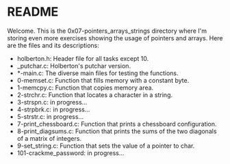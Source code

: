 # README

Welcome. This is the 0x07-pointers_arrays_strings directory where I'm storing even more exercises showing the usage of pointers and arrays. Here are the files and its descriptions:

 - holberton.h: Header file for all tasks except 10.
 - _putchar.c: Holberton's putchar version.
 - *-main.c: The diverse main files for testing the functions.
 - 0-memset.c: Function that fills memory with a constant byte.
 - 1-memcpy.c: Function that copies memory area.
 - 2-strchr.c: Function that locates a character in a string.
 - 3-strspn.c: in progress...
 - 4-strpbrk.c: in progress...
 - 5-strstr.c: in progress...
 - 7-print_chessboard.c: Function that prints a chessboard configuration.
 - 8-print_diagsums.c: Function that prints the sums of the two diagonals of a matrix of integers.
 - 9-set_string.c: Function that sets the value of a pointer to char.
 - 101-crackme_password: in progress...